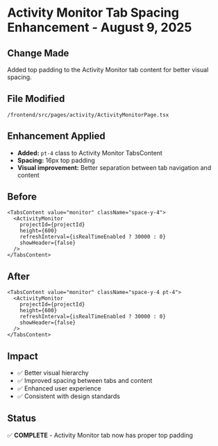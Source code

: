 # Activity Monitor Tab Spacing Enhancement - August 9, 2025

## Change Made
Added top padding to the Activity Monitor tab content for better visual spacing.

## File Modified
`/frontend/src/pages/activity/ActivityMonitorPage.tsx`

## Enhancement Applied
- **Added:** `pt-4` class to Activity Monitor TabsContent
- **Spacing:** 16px top padding 
- **Visual improvement:** Better separation between tab navigation and content

## Before
```tsx
<TabsContent value="monitor" className="space-y-4">
  <ActivityMonitor 
    projectId={projectId}
    height={600}
    refreshInterval={isRealTimeEnabled ? 30000 : 0}
    showHeader={false}
  />
</TabsContent>
```

## After
```tsx
<TabsContent value="monitor" className="space-y-4 pt-4">
  <ActivityMonitor 
    projectId={projectId}
    height={600}
    refreshInterval={isRealTimeEnabled ? 30000 : 0}
    showHeader={false}
  />
</TabsContent>
```

## Impact
- ✅ Better visual hierarchy
- ✅ Improved spacing between tabs and content
- ✅ Enhanced user experience
- ✅ Consistent with design standards

## Status
✅ **COMPLETE** - Activity Monitor tab now has proper top padding
